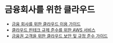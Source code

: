 # 금융회사를 위한 클라우드
* [금융 회사를 위한 클라우드 이용 가이드](https://www.youtube.com/watch?v=WKatQx6jCHg)
* [클라우드 핀테크 규제 준수를 위한 AWS 서비스](https://www.youtube.com/watch?v=CVkhZYagnlU)
* [금융권 고객을 위한 클라우드 보안 및 규정 준수 가이드](https://www.youtube.com/watch?v=npLT9XQ7yxM)

